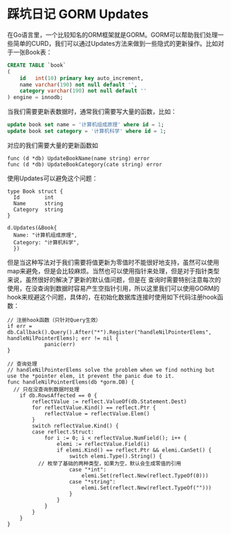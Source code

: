 # 踩坑日记 GORM Updates
在Go语言里，一个比较知名的ORM框架就是GORM。GORM可以帮助我们处理一些简单的CURD，我们可以通过Updates方法来做到一些隐式的更新操作。比如对于一张Book表：
```sql
CREATE TABLE `book`
(
    id   int(10) primary key auto_increment,
    name varchar(190) not null default '',
    category varchar(190) not null default ''
) engine = innodb;

```
当我们需要更新表数据时，通常我们需要写大量的函数，比如：
```sql
update book set name = '计算机组成原理' where id = 1;
update book set category = '计算机科学' where id = 1;
```
对应的我们需要大量的更新函数如
```golang
func (d *db) UpdateBookName(name string) error
func (d *db) UpdateBookCategory(cate string) error
```
使用Updates可以避免这个问题：
```golang
type Book struct {
  Id        int
  Name      string
  Category  string
}

d.Updates(&Book{
  Name: "计算机组成原理",
  Category: "计算机科学",
  })
```
但是当这种写法对于我们需要将值更新为零值时不能很好地支持，虽然可以使用map来避免，但是会比较麻烦。当然也可以使用指针来处理，但是对于指针类型来说，虽然很好的解决了更新的默认值问题，但是在
查询时需要特别注意每次的使用，在没查询到数据时容易产生空指针引用，所以这里我们可以使用GORM的hook来规避这个问题，具体的，在初始化数据库连接时使用如下代码注册hook函数：
```golang
// 注册hook函数（只针对Query生效）
if err = db.Callback().Query().After("*").Register("handleNilPointerElems", handleNilPointerElems); err != nil {
			panic(err)
}

// 查询处理 
// handleNilPointerElems solve the problem when we find nothing but use the *pointer elem, it prevent the panic due to it.
func handleNilPointerElems(db *gorm.DB) {
  // 只在没查询到数据时处理
	if db.RowsAffected == 0 { 
		reflectValue := reflect.ValueOf(db.Statement.Dest)
		for reflectValue.Kind() == reflect.Ptr {
			reflectValue = reflectValue.Elem()
		}
		switch reflectValue.Kind() {
		case reflect.Struct:
			for i := 0; i < reflectValue.NumField(); i++ {
				elemi := reflectValue.Field(i)
				if elemi.Kind() == reflect.Ptr && elemi.CanSet() {
					switch elemi.Type().String() {
          // 枚举了基础的两种类型，如果为空，默认会生成零值的引用
					case "*int":
						elemi.Set(reflect.New(reflect.TypeOf(0)))
					case "*string":
						elemi.Set(reflect.New(reflect.TypeOf("")))
					}
				}
			}
		}
	}
}
```
